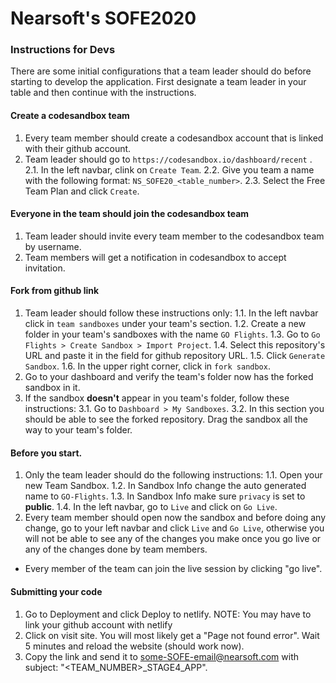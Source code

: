 # Nearsoft's SOFE2020
### Instructions for Devs
There are some initial configurations that a team leader should do before starting to develop the application. First designate a team leader in your table and then continue with the instructions.
#### Create a codesandbox team
1. Every team member should create a codesandbox account that is linked with their github account.
2. Team leader should go to `https://codesandbox.io/dashboard/recent` .
2.1. In the left navbar, clink on `Create Team`.
2.2. Give you team a name with the following format: `NS_SOFE20_<table_number>`.
2.3. Select the Free Team Plan and click `Create`.

#### Everyone in the team should join the codesandbox team
1. Team leader should invite every team member to the codesandbox team by username.
2. Team members will get a notification in codesandbox to accept invitation.

#### Fork from github link
1. Team leader should follow these instructions only:
1.1. In the left navbar click in `team sandboxes` under your team's section.
1.2. Create a new folder in your team's sandboxes with the name `GO Flights`.
1.3. Go to `Go Flights > Create Sandbox > Import Project`.
1.4. Select this repository's URL and paste it in the field for github repository URL.
1.5. Click `Generate Sandbox`.
1.6. In the upper right corner, click in `fork sandbox`.
2. Go to your dashboard and verify the team's folder now has the forked sandbox in it.
3. If the sandbox **doesn't** appear in you team's folder, follow these instructions:
3.1.  Go to `Dashboard > My Sandboxes`.
3.2. In this section you should be able to see the forked repository. Drag the sandbox all the way to your team's folder.

#### Before you start.
1. Only the team leader should do the following instructions:
1.1. Open your new Team Sandbox.
1.2. In Sandbox Info change the auto generated name to `GO-Flights`.
1.3. In Sandbox Info make sure `privacy` is set to **public**.
1.4. In the left navbar, go to `Live` and click on `Go Live`.
2. Every team member should open now the sandbox and before doing any change, go to your left navbar and click `Live` and `Go Live`, otherwise you will not be able to see any of the changes you make once you go live or any of the changes done by team members.
* Every member of the team can join the live session by clicking "go live".

#### Submitting your code
1. Go to Deployment and click Deploy to netlify.
NOTE: You may have to link your github account with netlify
2. Click on visit site. You will most likely get a "Page not found error". Wait 5 minutes and reload the website (should work now).
3. Copy the link and send it to some-SOFE-email@nearsoft.com with subject: "<TEAM_NUMBER>_STAGE4_APP".
